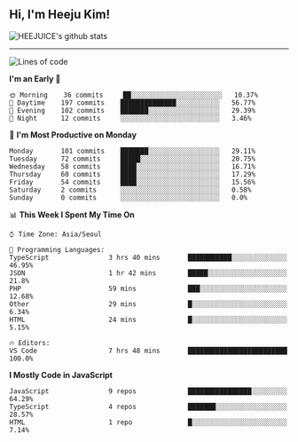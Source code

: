 ## Hi, I'm Heeju Kim!

![HEEJUICE's github stats](https://github-readme-stats.vercel.app/api?username=HEEJUICE&show_icons=true)

---
<!--START_SECTION:waka-->
![Lines of code](https://img.shields.io/badge/From%20Hello%20World%20I%27ve%20Written-17.9%20million%20lines%20of%20code-blue)

**I'm an Early 🐤** 

```text
🌞 Morning    36 commits     ██░░░░░░░░░░░░░░░░░░░░░░░   10.37% 
🌆 Daytime    197 commits    ██████████████░░░░░░░░░░░   56.77% 
🌃 Evening    102 commits    ███████░░░░░░░░░░░░░░░░░░   29.39% 
🌙 Night      12 commits     ░░░░░░░░░░░░░░░░░░░░░░░░░   3.46%

```
📅 **I'm Most Productive on Monday** 

```text
Monday       101 commits    ███████░░░░░░░░░░░░░░░░░░   29.11% 
Tuesday      72 commits     █████░░░░░░░░░░░░░░░░░░░░   20.75% 
Wednesday    58 commits     ████░░░░░░░░░░░░░░░░░░░░░   16.71% 
Thursday     60 commits     ████░░░░░░░░░░░░░░░░░░░░░   17.29% 
Friday       54 commits     ████░░░░░░░░░░░░░░░░░░░░░   15.56% 
Saturday     2 commits      ░░░░░░░░░░░░░░░░░░░░░░░░░   0.58% 
Sunday       0 commits      ░░░░░░░░░░░░░░░░░░░░░░░░░   0.0%

```


📊 **This Week I Spent My Time On** 

```text
⌚︎ Time Zone: Asia/Seoul

💬 Programming Languages: 
TypeScript               3 hrs 40 mins       ███████████░░░░░░░░░░░░░░   46.95% 
JSON                     1 hr 42 mins        █████░░░░░░░░░░░░░░░░░░░░   21.8% 
PHP                      59 mins             ███░░░░░░░░░░░░░░░░░░░░░░   12.68% 
Other                    29 mins             █░░░░░░░░░░░░░░░░░░░░░░░░   6.34% 
HTML                     24 mins             █░░░░░░░░░░░░░░░░░░░░░░░░   5.15%

🔥 Editors: 
VS Code                  7 hrs 48 mins       █████████████████████████   100.0%

```

**I Mostly Code in JavaScript** 

```text
JavaScript               9 repos             ████████████████░░░░░░░░░   64.29% 
TypeScript               4 repos             ███████░░░░░░░░░░░░░░░░░░   28.57% 
HTML                     1 repo              █░░░░░░░░░░░░░░░░░░░░░░░░   7.14%

```



<!--END_SECTION:waka-->

